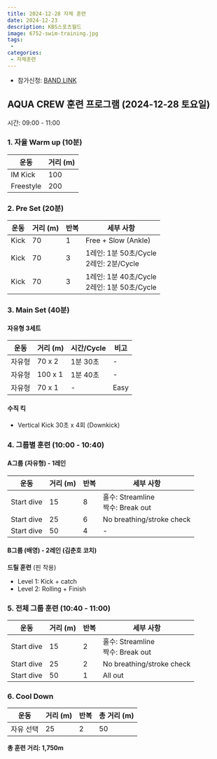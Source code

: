 ```yaml
---
title: 2024-12-28 자체 훈련
date: 2024-12-23
description: KBS스포츠월드
image: 6752-swim-training.jpg
tags:
 - 
categories:
 - 자체훈련
---
```


- 참가신청: [BAND LINK](https://band.us/band/93484357/schedule/4%2F93484357%2F548827662%2F19700101)
<!-- - 앨범: [BAND LINK](https://band.us/band/93484357/album/83386076) -->

## AQUA CREW 훈련 프로그램 (2024-12-28 토요일)
시간: 09:00 - 11:00

### 1. 자율 Warm up (10분)
| 운동 | 거리 (m) | 
|------|----------|
| IM Kick | 100 |
| Freestyle | 200 |

### 2. Pre Set (20분)
| 운동 | 거리 (m) | 반복 | 세부 사항 |
|------|----------|------|-----------|
| Kick | 70 | 1 | Free + Slow (Ankle) |
| Kick | 70 | 3 | 1레인: 1분 50초/Cycle<br>2레인: 2분/Cycle |
| Kick | 70 | 3 | 1레인: 1분 40초/Cycle<br>2레인: 1분 50초/Cycle |

### 3. Main Set (40분)
#### 자유형 3세트
| 운동 | 거리 (m) | 시간/Cycle | 비고 |
|------|----------|------------|------|
| 자유형 | 70 x 2 | 1분 30초 | - |
| 자유형 | 100 x 1 | 1분 40초 | - |
| 자유형 | 70 x 1 | - | Easy |

#### 수직 킥
- Vertical Kick 30초 x 4회 (Downkick)

### 4. 그룹별 훈련 (10:00 - 10:40)

#### A그룹 (자유형) - 1레인
| 운동 | 거리 (m) | 반복 | 세부 사항 |
|------|----------|------|-----------|
| Start dive | 15 | 8 | 홀수: Streamline<br>짝수: Break out |
| Start dive | 25 | 6 | No breathing/stroke check |
| Start dive | 50 | 4 | - |

#### B그룹 (배영) - 2레인 (김춘호 코치)
**드릴 훈련** (핀 착용)
- Level 1: Kick + catch
- Level 2: Rolling + Finish

### 5. 전체 그룹 훈련 (10:40 - 11:00)
| 운동 | 거리 (m) | 반복 | 세부 사항 |
|------|----------|------|-----------|
| Start dive | 15 | 2 | 홀수: Streamline<br>짝수: Break out |
| Start dive | 25 | 2 | No breathing/stroke check |
| Start dive | 50 | 1 | All out |

### 6. Cool Down
| 운동 | 거리 (m) | 반복 | 총 거리 (m) |
|------|----------|------|-------------|
| 자유 선택 | 25 | 2 | 50 |

**총 훈련 거리: 1,750m**
